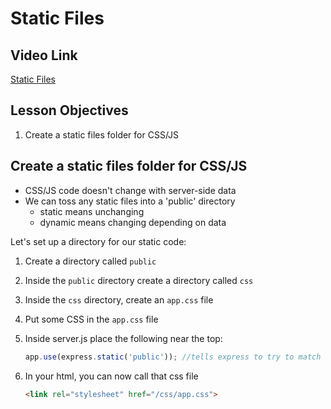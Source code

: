# Static Files

## Video Link

[Static Files](https://www.youtube.com/watch?v=EvSFW_EggB0&list=PLdnONIhPScSQqXfMndCJRYWQl-0uApORf&index=10)

## Lesson Objectives

1. Create a static files folder for CSS/JS

## Create a static files folder for CSS/JS

- CSS/JS code doesn't change with server-side data
- We can toss any static files into a 'public' directory
    - static means unchanging
    - dynamic means changing depending on data

Let's set up a directory for our static code:

1. Create a directory called `public`
1. Inside the `public` directory create a directory called `css`
1. Inside the `css` directory, create an `app.css` file
1. Put some CSS in the `app.css` file
1. Inside server.js place the following near the top:

    ```javascript
    app.use(express.static('public')); //tells express to try to match requests with files in the directory called 'public'
    ```

1. In your html, you can now call that css file

    ```html
    <link rel="stylesheet" href="/css/app.css">    
    ```
